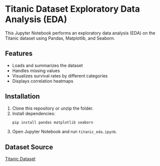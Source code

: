 # Titanic Dataset Exploratory Data Analysis (EDA)

This Jupyter Notebook performs an exploratory data analysis (EDA) on the Titanic dataset using Pandas, Matplotlib, and Seaborn.

## Features
- Loads and summarizes the dataset
- Handles missing values
- Visualizes survival rates by different categories
- Displays correlation heatmaps

## Installation
1. Clone this repository or unzip the folder.
2. Install dependencies:
   ```bash
   pip install pandas matplotlib seaborn
   ```
3. Open Jupyter Notebook and run `titanic_eda.ipynb`.

## Dataset Source
[Titanic Dataset](https://raw.githubusercontent.com/datasciencedojo/datasets/master/titanic.csv)
